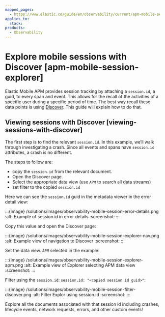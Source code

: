 ```yaml
---
mapped_pages:
  - https://www.elastic.co/guide/en/observability/current/apm-mobile-session-explorer.html
applies_to:
  stack:
products:
  - Observability
---
```


# Explore mobile sessions with Discover [apm-mobile-session-explorer]

Elastic Mobile APM provides session tracking by attaching a `session.id`, a guid, to every span and event. This allows for the recall of the activities of a specific user during a specific period of time. The best way recall these data points is using [Discover](/explore-analyze/discover/document-explorer.md). This guide will explain how to do that.

## Viewing sessions with Discover [viewing-sessions-with-discover]

The first step is to find the relevant `session.id`. In this example, we’ll walk through investigating a crash. Since all events and spans have `session.id` attributes, a crash is no different.

The steps to follow are:

* copy the `session.id` from the relevant document.
* Open the Discover page.
* Select the appropriate data view (use `APM` to search all data streams)
* set filter to the copied `session.id`

Here we can see the `session.id` guid in the metadata viewer in the error detail view:

:::{image} /solutions/images/observability-mobile-session-error-details.png
:alt: Example of session.id in error details
:screenshot:
:::

Copy this value and open the Discover page:

:::{image} /solutions/images/observability-mobile-session-explorer-nav.png
:alt: Example view of navigation to Discover
:screenshot:
:::

Set the data view. `APM` selected in the example:

:::{image} /solutions/images/observability-mobile-session-explorer-apm.png
:alt: Example view of Explorer selecting APM data view
:screenshot:
:::

Filter using the `session.id`: `session.id: "<copied session id guid>"`:

:::{image} /solutions/images/observability-mobile-session-filter-discover.png
:alt: Filter Explor using session.id
:screenshot:
:::

Explore all the documents associated with that session id including crashes, lifecycle events, network requests, errors, and other custom events!

